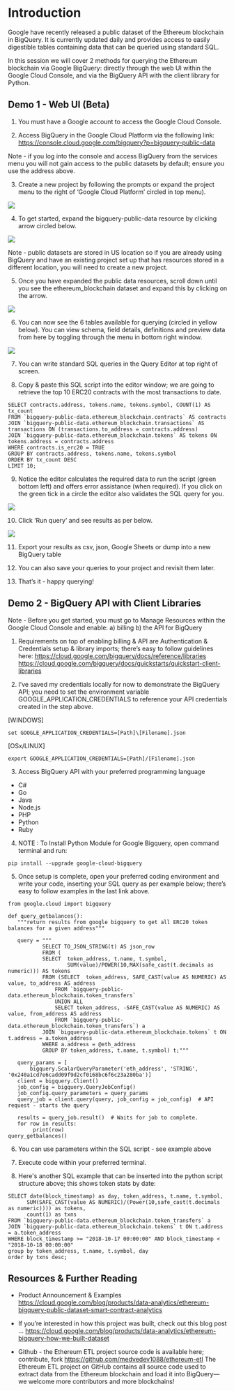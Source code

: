 # Introduction

Google have recently released a public dataset of the Ethereum blockchain in BigQuery.  It is currently updated daily and provides access to easily digestible tables containing data that can be queried using standard SQL.  

In this session we will cover 2 methods for querying the Ethereum blockchain via Google BigQuery: directly through the web UI within the Google Cloud Console, and via the BigQuery API with the client library for Python.

## Demo 1 - Web UI (Beta)

1. You must have a Google account to access the Google Cloud Console.

2. Access BigQuery in the Google Cloud Platform via the following link:
https://console.cloud.google.com/bigquery?p=bigquery-public-data

Note - if you log into the console and access BigQuery from the services menu you will not gain access to the public datasets by default; ensure you use the address above.

3. Create a new project by following the prompts or expand the project menu to the right of ‘Google Cloud Platform’ circled in top menu). 

![](images/1.png)

4. To get started, expand the bigquery-public-data resource by clicking arrow circled below.

![](images/2.png)

Note - public datasets are stored in US location so if you are already using BigQuery and have an existing project set up that has resources stored in a different location, you will need to create a new project.

5. Once you have expanded the public data resources, scroll down until you see the ethereum_blockchain dataset and expand this by clicking on the arrow.

![](images/3.png)

6. You can now see the 6 tables available for querying (circled in yellow below).  You can view schema, field details, definitions and preview data from here by toggling through the menu in bottom right window.

![](images/4.png)

7. You can write standard SQL queries in the Query Editor at top right of screen.

8. Copy & paste this SQL script into the editor window; we are going to retrieve the top 10 ERC20 contracts with the most transactions to date.

```
SELECT contracts.address, tokens.name, tokens.symbol, COUNT(1) AS tx_count
FROM `bigquery-public-data.ethereum_blockchain.contracts` AS contracts
JOIN `bigquery-public-data.ethereum_blockchain.transactions` AS transactions ON (transactions.to_address = contracts.address)
JOIN `bigquery-public-data.ethereum_blockchain.tokens` AS tokens ON tokens.address = contracts.address
WHERE contracts.is_erc20 = TRUE
GROUP BY contracts.address, tokens.name, tokens.symbol
ORDER BY tx_count DESC
LIMIT 10;
```

9. Notice the editor calculates the required data to run the script (green bottom left) and offers error assistance (when required). If you click on the green tick in a circle the editor also validates the SQL query for you.

![](images/5.png)

10. Click ‘Run query’ and see results as per below.

![](images/6.png)

11. Export your results as csv, json, Google Sheets or dump into a new BigQuery table

12. You can also save your queries to your project and revisit them later.  

13. That’s it - happy querying!


## Demo 2 - BigQuery API with Client Libraries

Note - Before you get started, you must go to Manage Resources within the Google Cloud Console and enable:
a) billing
b) the API for BigQuery

1. Requirements on top of enabling billing & API are Authentication & Credentials setup & library imports; there’s easy to follow guidelines here:
https://cloud.google.com/bigquery/docs/reference/libraries
https://cloud.google.com/bigquery/docs/quickstarts/quickstart-client-libraries

2. I’ve saved my credentials locally for now to demonstrate the BigQuery API; you need to set the environment variable GOOGLE_APPLICATION_CREDENTIALS to reference your API credentials created in the step above.

[WINDOWS]
```
set GOOGLE_APPLICATION_CREDENTIALS=[Path]\[Filename].json
```
[OSx/LINUX]
```
export GOOGLE_APPLICATION_CREDENTIALS=[Path]/[Filename].json
```
3. Access BigQuery API with your preferred programming language 
* C#
* Go
* Java
* Node.js
* PHP
* Python
* Ruby

4. NOTE : To Install Python Module for Google Bigquery, open command terminal and run:
```
pip install --upgrade google-cloud-bigquery
```

5. Once setup is complete, open your preferred coding environment and write your code, inserting your SQL query as per example below; there’s easy to follow examples in the last link above.
```
from google.cloud import bigquery

def query_getbalances():
   """return results from google bigquery to get all ERC20 token balances for a given address"""   
  
   query = """
           SELECT TO_JSON_STRING(t) AS json_row
           FROM (
           SELECT  token_address, t.name, t.symbol,
                   SUM(value)/POWER(10,MAX(safe_cast(t.decimals as numeric))) AS tokens
           FROM (SELECT  token_address, SAFE_CAST(value AS NUMERIC) AS value, to_address AS address
               FROM `bigquery-public-data.ethereum_blockchain.token_transfers`
               UNION ALL
               SELECT token_address, -SAFE_CAST(value AS NUMERIC) AS value, from_address AS address
               FROM `bigquery-public-data.ethereum_blockchain.token_transfers`) a
           JOIN `bigquery-public-data.ethereum_blockchain.tokens` t ON t.address = a.token_address
           WHERE a.address = @eth_address
           GROUP BY token_address, t.name, t.symbol) t;"""

   query_params = [
       bigquery.ScalarQueryParameter('eth_address', 'STRING', '0x240a1cd7e6cadd09f9d2cf0168bc6f6c23a280ba')]
   client = bigquery.Client()
   job_config = bigquery.QueryJobConfig()
   job_config.query_parameters = query_params
   query_job = client.query(query, job_config = job_config)  # API request - starts the query

   results = query_job.result()  # Waits for job to complete.
   for row in results:
        print(row)
query_getbalances()
```
6. You can use parameters within the SQL script - see example above

7. Execute code within your preferred terminal.

8. Here's another SQL example that can be inserted into the python script structure above; this shows token stats by date:
	
```
SELECT date(block_timestamp) as day, token_address, t.name, t.symbol,
      SUM(SAFE_CAST(value AS NUMERIC)/(Power(10,safe_cast(t.decimals as numeric)))) as tokens,
      count(1) as txns
FROM `bigquery-public-data.ethereum_blockchain.token_transfers` a
JOIN `bigquery-public-data.ethereum_blockchain.tokens` t ON t.address = a.token_address
WHERE block_timestamp >= "2018-10-17 00:00:00" AND block_timestamp < "2018-10-18 00:00:00" 
group by token_address, t.name, t.symbol, day
order by txns desc;
```

## Resources & Further Reading

* Product Announcement & Examples
https://cloud.google.com/blog/products/data-analytics/ethereum-bigquery-public-dataset-smart-contract-analytics

* If you’re interested in how this project was built, check out this blog post ...
https://cloud.google.com/blog/products/data-analytics/ethereum-bigquery-how-we-built-dataset

* Github - the Ethereum ETL project source code is available here; contribute, fork 
https://github.com/medvedev1088/ethereum-etl
The Ethereum ETL project on GitHub contains all source code used to extract data from the Ethereum blockchain and load it into BigQuery—we welcome more contributors and more blockchains! 


